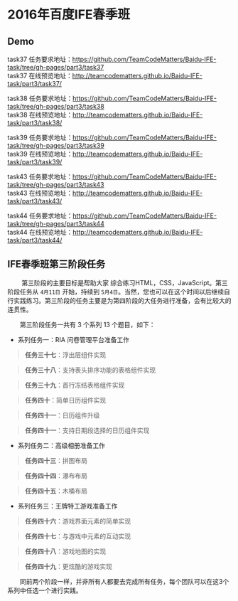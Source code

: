# 2016年百度IFE春季班
## Demo 
task37 任务要求地址：<https://github.com/TeamCodeMatters/Baidu-IFE-task/tree/gh-pages/part3/task37><br>
task37 在线预览地址：<http://teamcodematters.github.io/Baidu-IFE-task/part3/task37/>

task38 任务要求地址：<https://github.com/TeamCodeMatters/Baidu-IFE-task/tree/gh-pages/part3/task38><br>
task38 在线预览地址：<http://teamcodematters.github.io/Baidu-IFE-task/part3/task38/>

task39 任务要求地址：<https://github.com/TeamCodeMatters/Baidu-IFE-task/tree/gh-pages/part3/task39><br>
task39 在线预览地址：<http://teamcodematters.github.io/Baidu-IFE-task/part3/task39/>

task43 任务要求地址：<https://github.com/TeamCodeMatters/Baidu-IFE-task/tree/gh-pages/part3/task43><br>
task43 在线预览地址：<http://teamcodematters.github.io/Baidu-IFE-task/part3/task43/>

task44 任务要求地址：<https://github.com/TeamCodeMatters/Baidu-IFE-task/tree/gh-pages/part3/task44><br>
task44 在线预览地址：<http://teamcodematters.github.io/Baidu-IFE-task/part3/task44/>
## IFE春季班第三阶段任务

　　 第三阶段的主要目标是帮助大家 综合练习HTML，CSS，JavaScript。第三阶段任务从 `4月11日` 开始，持续到 `5月4日`。当然，您也可以在这个时间以后继续自行实践练习。第三阶段的任务主要是为第四阶段的大任务进行准备，会有比较大的连贯性。

　　第三阶段任务一共有 3 个系列 13 个题目，如下：
* 系列任务一：RIA 问卷管理平台准备工作

> **任务三十七**：浮出层组件实现

> **任务三十八**：支持表头排序功能的表格组件实现

> **任务三十九**：首行冻结表格组件实现

> **任务四十**：简单日历组件实现

> **任务四十一**：日历组件升级

> **任务四十一**：支持日期段选择的日历组件实现
　
* 系列任务二：高级相册准备工作

> **任务四十三**：拼图布局

> **任务四十四**：瀑布布局

> **任务四十五**：木桶布局

* 系列任务三：王牌特工游戏准备工作

> **任务四十六**：游戏界面元素的简单实现

> **任务四十七**：与游戏中元素的互动实现

> **任务四十八**：游戏地图的实现

> **任务四十九**：更炫酷的游戏实现


　　同前两个阶段一样，并非所有人都要去完成所有任务，每个团队可以在这3个系列中任选一个进行实践。

